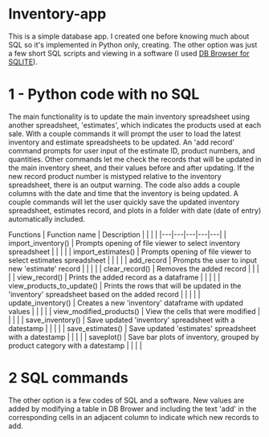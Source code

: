 # Inventory-app

This is a simple database app. I created one before knowing much about SQL so it's implemented in Python only, creating. The other option was just a few short SQL scripts and viewing in a software (I used [DB Browser for SQLITE](https://sqlitebrowser.org/dl/)).

# 1 - Python code with  no SQL
The main functionality is to update the main inventory spreadsheet using another spreadsheet, 'estimates', which indicates the products used at each sale. With a couple commands it will prompt the user to load the latest inventory and estimate spreadsheets to be updated.  An 'add record' command prompts for user input of the estimate ID, product numbers, and quantities. Other commands let me check the records that will be updated in the main inventory sheet, and their values before and after updating. If the new record product number is mistyped relative to the inventory spreadsheet, there is an output warning. The code also adds a couple columns with the date and time that the inventory is being updated. A couple commands will let the user quickly save the updated inventory spreadsheet, estimates record, and plots in a folder with date (date of entry) automatically included.

Functions
|  Function name | Description   |   |   |   |
|---|---|---|---|---|
|  import_inventory() | Prompts opening of file viewer to select inventory spreadsheet  |   |   |   |
|  import_estimates() | Prompts opening of file viewer to select estimates spreadsheet   |   |   |   |
|  add_record | Prompts the user to input new 'estimate' record  |   |   |   |
|  clear_record() | Removes the added record  |   |   |   |
|  view_record() | Prints the added record as a dataframe  |   |   |   |
|  view_products_to_update() | Prints the rows that will be updated in the 'inventory' spreadsheet based on the added record  |   |   |   |
|  update_inventory() | Creates a new 'inventory' dataframe with updated values  |   |   |   |
|  view_modified_products() | View the cells that were modified  |   |   |   |
|  save_inventory() | Save updated 'inventory' spreadsheet with a datestamp  |   |   |   |
|  save_estimates() | Save updated 'estimates' spreadsheet with a datestamp  |   |   |   |
|  saveplot() |  Save bar plots of inventory, grouped by product category with a datestamp |   |   |   |


# 2 SQL commands
The other option is a few codes of SQL and a software. New values are added by modifying a table in DB Brower and including the text 'add' in the corresponding cells in an adjacent column to indicate which new records to add.
